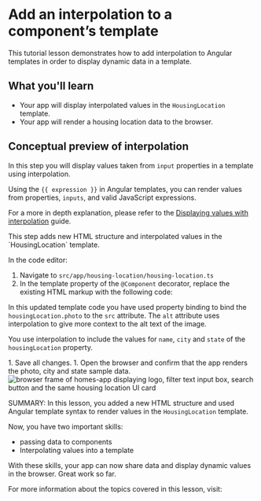 # Add an interpolation to a component’s template

This tutorial lesson demonstrates how to add interpolation to Angular templates in order to display dynamic data in a template.

<docs-video src="https://www.youtube.com/embed/eM3zi_n7lNs?si=IFAly3Ss8dwqFx8N&amp;start=338"/>

## What you'll learn

- Your app will display interpolated values in the `HousingLocation` template.
- Your app will render a housing location data to the browser.

## Conceptual preview of interpolation

In this step you will display values taken from `input` properties in a template using interpolation.

Using the `{{ expression }}` in Angular templates, you can render values from properties, `inputs`, and valid JavaScript expressions.

For a more in depth explanation, please refer to the [Displaying values with interpolation](guide/templates/binding#render-dynamic-text-with-text-interpolation) guide.

<docs-workflow>

<docs-step title="Update `HousingLocation` template to include interpolated values">
This step adds new HTML structure and interpolated values in the `HousingLocation` template.

In the code editor:

1.  Navigate to `src/app/housing-location/housing-location.ts`
1.  In the template property of the `@Component` decorator, replace the existing HTML markup with the following code:

<docs-code header="Update HousingLocation template in housing-location.ts" path="adev/src/content/tutorials/first-app/steps/08-ngFor/src/app/housing-location/housing-location.ts" visibleLines="[6,17]"/>

  In this updated template code you have used property binding to bind the `housingLocation.photo` to the `src` attribute. The `alt` attribute uses interpolation to give more context to the alt text of the image.

  You use interpolation to include the values for `name`, `city` and `state` of the `housingLocation` property.

</docs-step>

<docs-step title="Confirm the changes render in the browser">
1.  Save all changes.
1.  Open the browser and confirm that the app renders the photo, city and state sample data.
    <img alt="browser frame of homes-app displaying logo, filter text input box, search button and the same housing location UI card" src="assets/images/tutorials/first-app/homes-app-lesson-07-step-2.png">
</docs-step>

</docs-workflow>

SUMMARY: In this lesson, you added a new HTML structure and used Angular template syntax to render values in the `HousingLocation` template.

Now, you have two important skills:

- passing data to components
- Interpolating values into a template

With these skills, your app can now share data and display dynamic values in the browser. Great work so far.

For more information about the topics covered in this lesson, visit:

<docs-pill-row>
  <docs-pill href="guide/templates" title="Template syntax"/>
  <docs-pill href="guide/templates/binding#render-dynamic-text-with-text-interpolation" title="Displaying values with interpolation"/>
</docs-pill-row>
